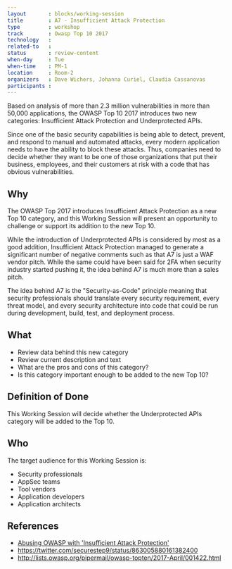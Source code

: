 ```yaml
---
layout       : blocks/working-session
title        : A7 - Insufficient Attack Protection
type         : workshop
track        : Owasp Top 10 2017
technology   :
related-to   :
status       : review-content
when-day     : Tue
when-time    : PM-1
location     : Room-2
organizers   : Dave Wichers, Johanna Curiel, Claudia Cassanovas
participants :
---
```


Based on analysis of more than 2.3 million vulnerabilities in more than 50,000 applications, the OWASP Top 10 2017 introduces two new categories: Insufficient Attack Protection and Underprotected APIs.

Since one of the basic security capabilities is being able to detect, prevent, and respond to manual and automated attacks, every modern application needs to have the ability to block these attacks. Thus, companies need to decide whether they want to be one of those organizations that put their business, employees, and their customers at risk with a code that has obvious vulnerabilities.

## Why

The OWASP Top 2017 introduces Insufficient Attack Protection as a new Top 10 category, and this Working Session will present an opportunity to challenge or support its addition to the new Top 10.

While the introduction of Underprotected APIs is considered by most as a good addition, Insufficient Attack Protection managed to generate a significant number of negative comments such as that A7 is just a WAF vendor pitch. While the same could have been said for 2FA when security industry started pushing it, the idea behind A7 is much more than a sales pitch.

The idea behind A7 is the "Security-as-Code" principle meaning that security professionals should translate every security requirement, every threat model, and every security architecture into code that could be run during development, build, test, and deployment process.

## What

 - Review data behind this new category
 - Review current description and text
 - What are the pros and cons of this category?
 - Is this category important enough to be added to the new Top 10?
 
## Definition of Done

This Working Session will decide whether the Underprotected APIs category will be added to the Top 10.

## Who

The target audience for this Working Session is:

 - Security professionals
 - AppSec teams
 - Tool vendors
 - Application developers
 - Application architects


## References

 - [Abusing OWASP with 'Insufficient Attack Protection'](http://www.skeletonscribe.net/2017/04/abusing-owasp.html)
 - https://twitter.com/securestep9/status/863005880161382400
 - http://lists.owasp.org/pipermail/owasp-topten/2017-April/001422.html
